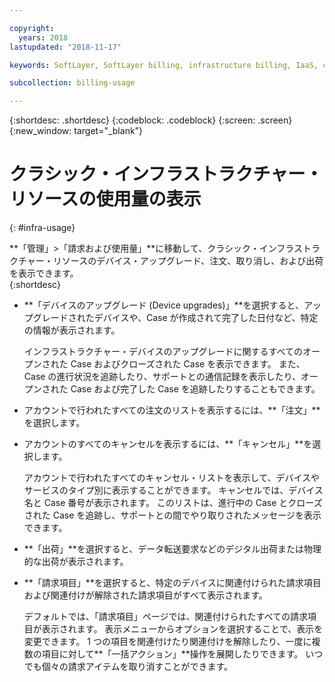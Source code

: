 ```yaml
---

copyright:
  years: 2018
lastupdated: "2018-11-17"

keywords: SoftLayer, SoftLayer billing, infrastructure billing, IaaS, cost, orders, IaaS usage

subcollection: billing-usage

---
```


{:shortdesc: .shortdesc}
{:codeblock: .codeblock}
{:screen: .screen}
{:new_window: target="_blank"}


# クラシック・インフラストラクチャー・リソースの使用量の表示
{: #infra-usage}

**「管理」>「請求および使用量」**に移動して、クラシック・インフラストラクチャー・リソースのデバイス・アップグレード、注文、取り消し、および出荷を表示できます。  
{:shortdesc}


* **「デバイスのアップグレード (Device upgrades)」**を選択すると、アップグレードされたデバイスや、Case が作成されて完了した日付など、特定の情報が表示されます。

  インフラストラクチャー・デバイスのアップグレードに関するすべてのオープンされた Case およびクローズされた Case を表示できます。 また、Case の進行状況を追跡したり、サポートとの通信記録を表示したり、オープンされた Case および完了した Case を追跡したりすることもできます。

* アカウントで行われたすべての注文のリストを表示するには、**「注文」**を選択します。

* アカウントのすべてのキャンセルを表示するには、**「キャンセル」**を選択します。

  アカウントで行われたすべてのキャンセル・リストを表示して、デバイスやサービスのタイプ別に表示することができます。 キャンセルでは、デバイス名と Case 番号が表示されます。 このリストは、進行中の Case とクローズされた Case を追跡し、サポートとの間でやり取りされたメッセージを表示できます。  

* **「出荷」**を選択すると、データ転送要求などのデジタル出荷または物理的な出荷が表示されます。

* **「請求項目」**を選択すると、特定のデバイスに関連付けられた請求項目および関連付けが解除された請求項目がすべて表示されます。

  デフォルトでは、「請求項目」ページでは、関連付けられたすべての請求項目が表示されます。 表示メニューからオプションを選択することで、表示を変更できます。 1 つの項目を関連付けたり関連付けを解除したり、一度に複数の項目に対して**「一括アクション」**操作を展開したりできます。 いつでも個々の請求アイテムを取り消すことができます。
